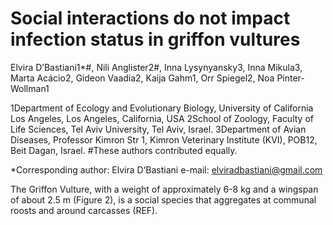 # Social interactions do not  impact infection status in griffon vultures 

Elvira D’Bastiani1*#, Nili Anglister2#, Inna Lysynyansky3, Inna Mikula3, Marta Acácio2, Gideon Vaadia2, Kaija Gahm1, Orr Spiegel2, Noa Pinter-Wollman1

1Department of Ecology and Evolutionary Biology, University of California Los Angeles, Los Angeles, California, USA
2School of Zoology, Faculty of Life Sciences, Tel Aviv University, Tel Aviv, Israel.
3Department of Avian Diseases, Professor Kimron Str 1, Kimron Veterinary Institute (KVI), POB12, Beit Dagan, Israel.
#These authors contributed equally.

*Corresponding author: Elvira D’Bastiani e-mail: elviradbastiani@gmail.com

The Griffon Vulture, with a weight of approximately 6-8 kg and a wingspan of about 2.5 m (Figure 2), is a social species that aggregates at communal roosts and around carcasses (REF).

